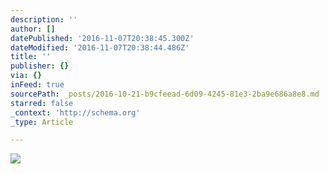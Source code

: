 ```yaml
---
description: ''
author: []
datePublished: '2016-11-07T20:38:45.300Z'
dateModified: '2016-11-07T20:38:44.486Z'
title: ''
publisher: {}
via: {}
inFeed: true
sourcePath: _posts/2016-10-21-b9cfeead-6d09-4245-81e3-2ba9e686a8e8.md
starred: false
_context: 'http://schema.org'
_type: Article

---
```

![](https://the-grid-user-content.s3-us-west-2.amazonaws.com/60d84e57-d170-4b32-87f0-de7bbd31dba9.jpg)